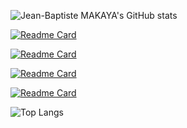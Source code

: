 ![Jean-Baptiste MAKAYA's GitHub stats](https://github-readme-stats.vercel.app/api/?username=makayajb&show_owner)

[![Readme Card](https://github-readme-stats.vercel.app/api/pin/?username=makayajb&repo=ansible_role_for_docker_install&show_owner=true)](https://github.com/makayajb/ansible_role_for_docker_install)

[![Readme Card](https://github-readme-stats.vercel.app/api/pin/?username=makayajb&repo=terraform_docker_compose_host&show_owner=true)](https://github.com/makayajb/terraform_docker_compose_host)

[![Readme Card](https://github-readme-stats.vercel.app/api/pin/?username=makayajb&repo=ic-role&show_owner=true)](https://github.com/makayajb/ic-role)

[![Readme Card](https://github-readme-stats.vercel.app/api/pin/?username=makayajb&repo=ansible-apache-role&show_owner=true)](https://github.com/makayajb/ansible-apache-role)

![Top Langs](https://github-readme-stats.vercel.app/api/top-langs/?username=makayajb&langs_count=10&hide=javascript,html,php,python)
